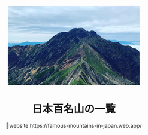 <p align="center">
  <a href="https://famous-mountains-in-japan.web.app/">
    <img width="70%" src="./public/images/img04.jpg" />
  </a>
</p>

<h1 align="center">日本百名山の一覧</h2>

<p align="center">🚀website https://famous-mountains-in-japan.web.app/</p>
